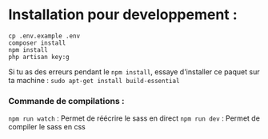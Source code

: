 # Installation pour developpement :

```
cp .env.example .env
composer install
npm install
php artisan key:g
```

Si tu as des erreurs pendant le ```npm install```, essaye d'installer ce paquet sur ta machine :
```sudo apt-get install build-essential```

### Commande de compilations :

```npm run watch``` : Permet de réécrire le sass en direct
```npm run dev``` : Permet de compiler le sass en css

